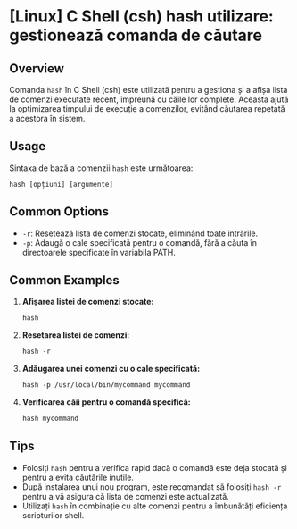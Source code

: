 # [Linux] C Shell (csh) hash utilizare: gestionează comanda de căutare

## Overview
Comanda `hash` în C Shell (csh) este utilizată pentru a gestiona și a afișa lista de comenzi executate recent, împreună cu căile lor complete. Aceasta ajută la optimizarea timpului de execuție a comenzilor, evitând căutarea repetată a acestora în sistem.

## Usage
Sintaxa de bază a comenzii `hash` este următoarea:

```
hash [opțiuni] [argumente]
```

## Common Options
- `-r`: Resetează lista de comenzi stocate, eliminând toate intrările.
- `-p`: Adaugă o cale specificată pentru o comandă, fără a căuta în directoarele specificate în variabila PATH.

## Common Examples
1. **Afișarea listei de comenzi stocate:**
   ```csh
   hash
   ```

2. **Resetarea listei de comenzi:**
   ```csh
   hash -r
   ```

3. **Adăugarea unei comenzi cu o cale specificată:**
   ```csh
   hash -p /usr/local/bin/mycommand mycommand
   ```

4. **Verificarea căii pentru o comandă specifică:**
   ```csh
   hash mycommand
   ```

## Tips
- Folosiți `hash` pentru a verifica rapid dacă o comandă este deja stocată și pentru a evita căutările inutile.
- După instalarea unui nou program, este recomandat să folosiți `hash -r` pentru a vă asigura că lista de comenzi este actualizată.
- Utilizați `hash` în combinație cu alte comenzi pentru a îmbunătăți eficiența scripturilor shell.